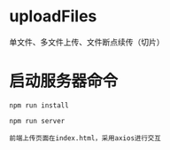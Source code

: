 # uploadFiles
单文件、多文件上传、文件断点续传（切片）
# 启动服务器命令
```
npm run install

npm run server

前端上传页面在index.html，采用axios进行交互
```
